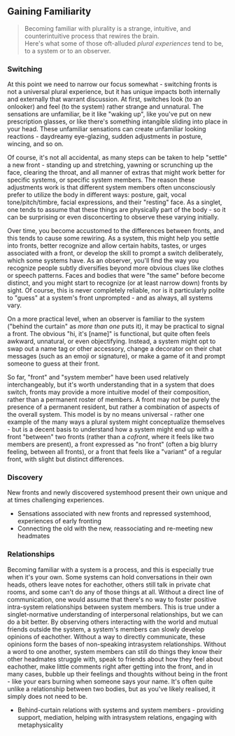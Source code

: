 ## Gaining Familiarity

> Becoming familiar with plurality is a strange, intuitive, and counterintuitive process that rewires the brain.<br/>
> Here's what some of those oft-alluded _plural experiences_ tend to be, to a system or to an observer.

### Switching

At this point we need to narrow our focus somewhat - switching fronts is not a universal plural experience, but it has unique impacts both internally and externally that warrant discussion.
At first, switches look (to an onlooker) and feel (to the system) rather strange and unnatural.
The sensations are unfamiliar, be it like "waking up", like you've put on new prescription glasses, or like there's something intangible sliding into place in your head.
These unfamiliar sensations can create unfamiliar looking reactions - daydreamy eye-glazing, sudden adjustments in posture, wincing, and so on. 

Of course, it's not all accidental, as many steps can be taken to help "settle" a new front - standing up and stretching, yawning or scrunching up the face, clearing the throat, and all manner of extras that might work better for specific systems, or specific system members. 
The reason these adjustments work is that different system members often unconsciously prefer to utilize the body in different ways: posture, gait, vocal tone/pitch/timbre, facial expressions, and their "resting" face.
As a singlet, one tends to assume that these things are physically part of the body - so it can be surprising or even disconcerting to observe these varying initially.

Over time, you become accustomed to the differences between fronts, and this tends to cause some rewiring.
As a system, this might help you settle into fronts, better recognize and allow certain habits, tastes, or urges associated with a front, or develop the skill to prompt a switch deliberately, which some systems have.
As an observer, you'll find the way you recognize people subtly diversifies beyond more obvious clues like clothes or speech patterns. Faces and bodies that were "the same" before become distinct, and you might start to recognize (or at least narrow down) fronts by sight. Of course, this is never completely reliable, nor is it particularly polite to "guess" at a system's front unprompted - and as always, all systems vary.

On a more practical level, when an observer is familiar to the system ("behind the curtain" as _more than one_ puts it), it may be practical to signal a front. 
The obvious "hi, it's [name]" is functional, but quite often feels awkward, unnatural, or even objectifying. 
Instead, a system might opt to swap out a name tag or other accessory, change a decorator on their chat messages (such as an emoji or signature), or make a game of it and prompt someone to guess at their front.

So far, "front" and "system member" have been used relatively interchangeably, but it's worth understanding that in a system that does switch, fronts may provide a more intuitive model of their composition, rather than a permanent roster of members.
A front may not be purely the presence of a permanent resident, but rather a combination of aspects of the overall system. 
This model is by no means universal - rather one example of the many ways a plural system might conceptualize themselves - but is a decent basis to understand how a system might end up with a front "between" two fronts (rather than a _cofront_, where it feels like two members are present), a front expressed as "no front" (often a big blurry feeling, between all fronts), or a front that feels like a "variant" of a regular front, with slight but distinct differences.

### Discovery

New fronts and newly discovered systemhood present their own unique and at times challenging experiences. 

- Sensations associated with new fronts and repressed systemhood, experiences of early fronting
- Connecting the old with the new, reassociating and re-meeting new headmates

### Relationships

Becoming familiar with a system is a process, and this is especially true when it's your own. 
Some systems can hold conversations in their own heads, others leave notes for eachother, others still talk in private chat rooms, and some can't do any of those things at all.
Without a direct line of communication, one would assume that there's no way to foster positive intra-system relationships between system members.
This is true under a singlet-normative understanding of interpersonal relationships, but we can do a bit better. 
By observing others interacting with the world and mutual friends outside the system, a system's members can slowly develop opinions of eachother. 
Without a way to directly communicate, these opinions form the bases of non-speaking intrasystem relationships. 
Without a word to one another, system members can still do things they know their other headmates struggle with, speak to friends about how they feel about eachother, make little comments right after getting into the front, and in many cases, bubble up their feelings and thoughts without being in the front - like your ears burning when someone says your name. 
It's often quite unlike a relationship between two bodies, but as you've likely realised, it simply does not need to be.  

- Behind-curtain relations with systems and system members - providing support, mediation, helping with intrasystem relations, engaging with metaphysicality
